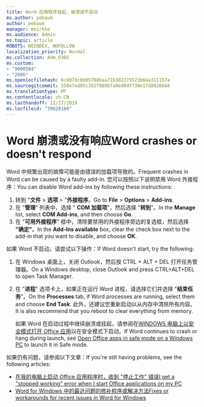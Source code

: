```yaml
---
title: Word-应用程序挂起、崩溃或不启动
ms.author: pebaum
author: pebaum
manager: mnirkhe
ms.audience: Admin
ms.topic: article
ROBOTS: NOINDEX, NOFOLLOW
localization_priority: Normal
ms.collection: Adm_O365
ms.custom:
- "9000584"
- "2686"
ms.openlocfilehash: 6c807dc8b05788baa71b302275523b64a311157a
ms.sourcegitcommit: 358e7ed05c262f909bfa9ed0df730e1fd89266b8
ms.translationtype: MT
ms.contentlocale: zh-CN
ms.lasthandoff: 11/27/2019
ms.locfileid: "39628160"
---
```

# <a name="word-crashes-or-doesnt-respond"></a><span data-ttu-id="1ced4-102">Word 崩溃或没有响应</span><span class="sxs-lookup"><span data-stu-id="1ced4-102">Word crashes or doesn't respond</span></span>

<span data-ttu-id="1ced4-103">Word 中频繁出现的故障可能是由错误的加载项导致的。</span><span class="sxs-lookup"><span data-stu-id="1ced4-103">Frequent crashes in Word can be caused by a faulty add-in.</span></span> <span data-ttu-id="1ced4-104">您可以按照以下说明禁用 Word 外接程序：</span><span class="sxs-lookup"><span data-stu-id="1ced4-104">You can disable Word add-ins by following these instructions:</span></span>

1. <span data-ttu-id="1ced4-105">转到 "**文件** > **选项** > "**外接程序**。</span><span class="sxs-lookup"><span data-stu-id="1ced4-105">Go to **File** > **Options** > **Add-ins**.</span></span>
2. <span data-ttu-id="1ced4-106">在 "**管理**" 列表中，选择 " **COM 加载项**"，然后选择 "**转到**"。</span><span class="sxs-lookup"><span data-stu-id="1ced4-106">In the **Manage** list, select **COM Add-ins**, and then choose **Go**.</span></span>
3. <span data-ttu-id="1ced4-107">在 "**可用外接程序**" 框中，清除要禁用的外接程序旁边的复选框，然后选择 **"确定"**。</span><span class="sxs-lookup"><span data-stu-id="1ced4-107">In the **Add-Ins available** box, clear the check box next to the add-in that you want to disable, and choose **OK**.</span></span>

<span data-ttu-id="1ced4-108">如果 Word 不启动，请尝试以下操作：</span><span class="sxs-lookup"><span data-stu-id="1ced4-108">If Word doesn't start, try the following:</span></span>

1.   <span data-ttu-id="1ced4-109">在 Windows 桌面上，关闭 Outlook，然后按 CTRL + ALT + DEL 打开任务管理器。</span><span class="sxs-lookup"><span data-stu-id="1ced4-109">On a Windows desktop, close Outlook and press CTRL+ALT+DEL to open Task Manager.</span></span> 
2. <span data-ttu-id="1ced4-110">在 "**进程**" 选项卡上，如果正在运行 Word 进程，请选择它们并选择 "**结束任务**"。</span><span class="sxs-lookup"><span data-stu-id="1ced4-110">On the **Processes** tab, if Word processes are running, select them and choose **End Task**.</span></span> <span data-ttu-id="1ced4-111">此外，还建议您重新启动以从内存中清除所有内容。</span><span class="sxs-lookup"><span data-stu-id="1ced4-111">It is also recommend that you reboot to clear everything from memory.</span></span>

    <span data-ttu-id="1ced4-112">如果 Word 在启动过程中继续崩溃或挂起，请参阅在[WINDOWS 电脑上以安全模式打开 Office 应用](https://support.office.com/article/Open-Office-apps-in-safe-mode-on-a-Windows-PC-dedf944a-5f4b-4afb-a453-528af4f7ac72)以在安全模式下启动。</span><span class="sxs-lookup"><span data-stu-id="1ced4-112">If Word continues to crash or hang during launch, see [Open Office apps in safe mode on a Windows PC](https://support.office.com/article/Open-Office-apps-in-safe-mode-on-a-Windows-PC-dedf944a-5f4b-4afb-a453-528af4f7ac72) to launch it in Safe mode.</span></span>

<span data-ttu-id="1ced4-113">如果仍有问题，请参阅以下文章：</span><span class="sxs-lookup"><span data-stu-id="1ced4-113">If you're still having problems, see the following articles:</span></span> 
- [<span data-ttu-id="1ced4-114">在我的电脑上启动 Office 应用程序时，收到 "停止工作" 错误</span><span class="sxs-lookup"><span data-stu-id="1ced4-114">I get a "stopped working" error when I start Office applications on my PC</span></span>](https://support.office.com/article/52bd7985-4e99-4a35-84c8-2d9b8301a2fa)
- [<span data-ttu-id="1ced4-115">Word for Windows 中的最近问题的修补程序或解决方法</span><span class="sxs-lookup"><span data-stu-id="1ced4-115">Fixes or workarounds for recent issues in Word for Windows</span></span>](https://support.office.com/article/bf6bf17c-2807-4871-83ce-e337ae8f0b86)